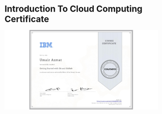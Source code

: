 <h1>Introduction To Cloud Computing Certificate</h1>
<img src="Getting-Started-with-Git-and-GitHub.png" alt="">